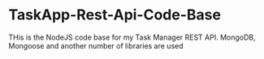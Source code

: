 # TaskApp-Rest-Api-Code-Base

THis is the NodeJS code base for my Task Manager REST API. MongoDB, Mongoose and another number of libraries are used
